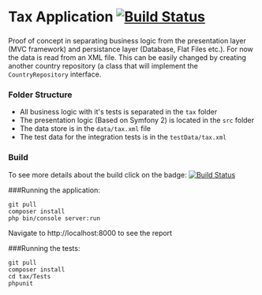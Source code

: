 Tax Application [![Build Status](https://travis-ci.org/ovidiumght/taxApp.svg?branch=master)](https://travis-ci.org/ovidiumght/taxApp)
===

###
Proof of concept in separating business logic from the presentation layer (MVC framework) and persistance layer (Database, Flat Files etc.).
For now the data is read from an XML file. This can be easily changed by creating another country repository (a class that will implement the `CountryRepository` interface.

### Folder Structure
 - All business logic with it's tests is separated in the `tax` folder
 - The presentation logic (Based on Symfony 2) is located in the `src` folder
 - The data store is in the `data/tax.xml` file
 - The test data for the integration tests is in the `testData/tax.xml`

### Build

To see more details about the build click on the badge: [![Build Status](https://travis-ci.org/ovidiumght/taxApp.svg?branch=master)](https://travis-ci.org/ovidiumght/taxApp)

###Running the application:

```
git pull
composer install
php bin/console server:run
```
Navigate to http://localhost:8000 to see the report

###Running the tests:
```
git pull
composer install
cd tax/Tests
phpunit
```